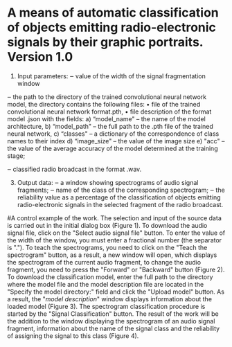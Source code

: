 # A means of automatic classification of objects emitting radio-electronic signals by their graphic portraits. Version 1.0

1. Input parameters:
‒ value of the width of the signal fragmentation window

‒ the path to the directory of the trained convolutional neural network model, the directory contains the following files:
• file of the trained convolutional neural network format.pth, 
• file description of the format model .json with the fields:
a) “model_name" – the name of the model architecture,
b) “model_path" – the full path to the .pth file of the trained neural network,
c) “classes" – a dictionary of the correspondence of class names to their index
d) “image_size" – the value of the image size
e) "acc" – the value of the average accuracy of the model determined at the training stage;

‒ classified radio broadcast in the format .wav.

3. Output data:
‒ a window showing spectrograms of audio signal fragments;
‒ name of the class of the corresponding spectrogram; 
‒ the reliability value as a percentage of the classification of objects emitting radio-electronic signals in the selected fragment of the radio broadcast.


#A control example of the work.
The selection and input of the source data is carried out in the initial dialog box (Figure 1). 
To download the audio signal file, click on the "Select audio signal file" button. To enter the value of the width of the window, you must enter a fractional number (the separator is ".").
To teach the spectrograms, you need to click on the "Teach the spectrogram" button, as a result, a new window will open, which displays the spectrogram of the current audio fragment, to change the audio fragment, you need to press the "Forward" or "Backward" button (Figure 2).
To download the classification model, enter the full path to the directory where the model file and the model description file are located in the "Specify the model directory:" 
field and click the "Upload model" button. As a result, the "*model description*" window displays information about the loaded model (Figure 3).
The spectrogram classification procedure is started by the "Signal Classification" button. 
The result of the work will be the addition to the window displaying the spectrogram of an audio signal fragment, information about the name of the signal class and the reliability of assigning the signal to this class (Figure 4).
